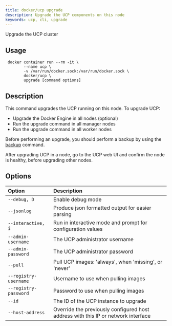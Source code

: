 ```yaml
---
title: docker/ucp upgrade
description: Upgrade the UCP components on this node
keywords: ucp, cli, upgrade
---
```


Upgrade the UCP cluster

## Usage

```
 docker container run --rm -it \
        --name ucp \
        -v /var/run/docker.sock:/var/run/docker.sock \
        docker/ucp \
        upgrade [command options]
```

## Description

This command upgrades the UCP running on this node.
To upgrade UCP:

  * Upgrade the Docker Engine in all nodes (optional)
  * Run the upgrade command in all manager nodes
  * Run the upgrade command in all worker nodes

Before performing an upgrade, you should perform a backup by using the 
[backup](backup.md) command.

After upgrading UCP in a node, go to the UCP web UI and confirm the node is
healthy, before upgrading other nodes.


## Options

| Option                    | Description                |
|:--------------------------|:---------------------------|
|`--debug, D`|Enable debug mode|
|`--jsonlog`|Produce json formatted output for easier parsing|
|`--interactive, i`|Run in interactive mode and prompt for configuration values|
|`--admin-username`|The UCP administrator username|
|`--admin-password`|The UCP administrator password|
|`--pull`|Pull UCP images: 'always', when 'missing', or 'never'|
|`--registry-username`|Username to use when pulling images|
|`--registry-password`|Password to use when pulling images|
|`--id`|The ID of the UCP instance to upgrade|
|`--host-address`|Override the previously configured host address with this IP or network interface|
